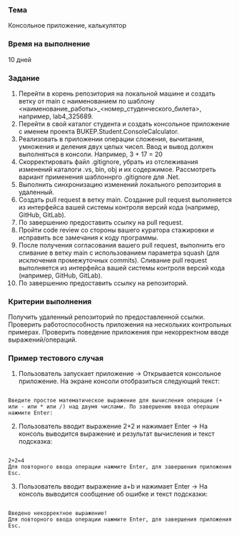 ### Тема
Консольное приложение, калькулятор

### Время на выполнение
10 дней

### Задание
1. Перейти в корень репозитория на локальной машине и создать ветку от main с наименованием по шаблону <наименование_работы>_<номер_студенческого_билета>, например, lab4_325689.
2. Перейти в свой каталог студента и создать консольное приложение с именем проекта BUKEP.Student.ConsoleCalculator.
3. Реализовать в приложении операции сложения, вычитания, умножения и деления двух целых чисел. Ввод и вывод должен выполняться в консоли.
Например, 3 + 17 = 20
4. Скорректировать файл .gitignore, убрать из отслеживания изменений каталоги .vs, bin, obj и их содержимое. Рассмотреть вариант применения шаблоннрго .gitignore для .Net.
5. Выполнить синхронизацию изменений локального репозитория в удаленный.
6. Создать pull request в ветку main. Создание pull request выполняется из интерфейса вашей системы контроля версий кода (например, GitHub, GitLab).
7. По завершению предоставить ссылку на pull request.
8. Пройти code review со стороны вашего куратора стажировки и исправить все замечания к коду программы.
9. После получения согласования вашего pull request, выполнить его сливание в ветку main c использованием параметра squash (для исключения промежуточных commits). Сливание pull request выполняется из интерфейса вашей системы контроля версий кода (например, GitHub, GitLab).
10. По завершению предоставить ссылку на репозиторий.

### Критерии выполнения
Получить удаленный репозиторий по предоставленной ссылки. Проверить работоспособность приложения на нескольких контрольных примерах.
Проверить поведение приложения при некорректном вводе выражений/операций.

### Пример тестового случая
1. Пользователь запускает приложение -> Открывается консольное приложение.
На экране консоли отобразиться следующий текст:
<pre><code>
Введите простое математическое выражение для вычисления операции (+ или - или * или /) над двумя числами. По завершению ввода операции нажмите Enter:
</code></pre>
2. Пользователь вводит выражение 2+2 и нажимает Enter -> На консоль выводится выражение и результат вычисления и текст подсказка:
<pre><code>
2+2=4
Для повторного ввода операции нажмите Enter, для завершения приложения Esc.
</code></pre>
3. Пользователь вводит выражение a+b и нажимает Enter -> На консоль выводится сообщение об ошибке и текст подсказки:
<pre><code>
Введено некорректное выражение!
Для повторного ввода операции нажмите Enter, для завершения приложения Esc.
</code></pre>